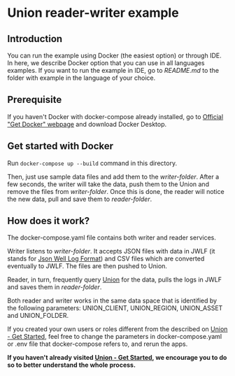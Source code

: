 # Union reader-writer example

## Introduction
You can run the example using Docker (the easiest option) or through IDE.
In here, we describe Docker option that you can use in all languages examples.
If you want to run the example in IDE, go to *README.md* to the folder with example in the language of your choice.

## Prerequisite
If you haven't Docker with docker-compose already installed, go to [Official "Get Docker" webpage](https://docs.docker.com/get-docker/) 
and download Docker Desktop.

## Get started with Docker
Run `docker-compose up --build` command in this directory.

Then, just use sample data files and add them to the *writer-folder*.
After a few seconds, the writer will take the data, push them to the Union and remove the files from *writer-folder*.
Once this is done, the reader will notice the new data, pull and save them to *reader-folder*.

## How does it work?
The docker-compose.yaml file contains both writer and reader services.

Writer listens to *writer-folder*. It accepts JSON files with data in JWLF (it stands for [Json Well Log Format](https://jsonwelllogformat.org/)) 
and CSV files which are converted eventually to JWLF. The files are then pushed to Union.

Reader, in turn, frequently query [Union](https://dev-dsp.southcentralus.cloudapp.azure.com) for the data,
pulls the logs in JWLF and saves them in *reader-folder*.

Both reader and writer works in the same data space that is identified by the following parameters:
UNION_CLIENT, UNION_REGION, UNION_ASSET and UNION_FOLDER.

If you created your own users or roles different from the described on [Union - Get Started](https://dev-dsp.southcentralus.cloudapp.azure.com/#get-started),
feel free to change the parameters in docker-compose.yaml or .env file that docker-compose refers to, and rerun the apps.

**If you haven't already visited [Union - Get Started](https://dev-dsp.southcentralus.cloudapp.azure.com/#get-started),
we encourage you to do so to better understand the whole process.**
